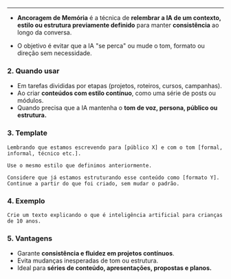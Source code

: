 ___
- **Ancoragem de Memória** é a técnica de **relembrar a IA de um contexto, estilo ou estrutura previamente definido** para manter **consistência** ao longo da conversa.

- O objetivo é evitar que a IA "se perca" ou mude o tom, formato ou direção sem necessidade.

### 2. Quando usar
- Em tarefas divididas por etapas (projetos, roteiros, cursos, campanhas).
- Ao criar **conteúdos com estilo contínuo**, como uma série de posts ou módulos.
- Quando precisa que a IA mantenha o **tom de voz, persona, público ou estrutura.**

### 3. Template
```
Lembrando que estamos escrevendo para [público X] e com o tom [formal, informal, técnico etc.].

Use o mesmo estilo que definimos anteriormente.

Considere que já estamos estruturando esse conteúdo como [formato Y].
Continue a partir do que foi criado, sem mudar o padrão.
```

### 4. Exemplo
```
Crie um texto explicando o que é inteligência artificial para crianças de 10 anos.
```

### 5. Vantagens

- Garante **consistência e fluidez em projetos contínuos**.
- Evita mudanças inesperadas de tom ou estrutura.
- Ideal para **séries de conteúdo, apresentações, propostas e planos.**